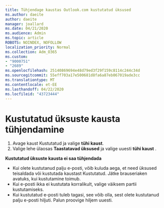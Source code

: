 ```yaml
---
title: Tühjendage kaustas Outlook.com kustutatud üksused
ms.author: daeite
author: daeite
manager: joallard
ms.date: 04/21/2020
ms.audience: Admin
ms.topic: article
ROBOTS: NOINDEX, NOFOLLOW
localization_priority: Normal
ms.collection: Adm_O365
ms.custom:
- "9000751"
- "2689"
ms.openlocfilehash: 25140869694e48d79ed3f29f159c8114c244c34d
ms.sourcegitcommit: 55eff703a17e500681d8fa6a87eb067019ade3cc
ms.translationtype: MT
ms.contentlocale: et-EE
ms.lasthandoff: 04/22/2020
ms.locfileid: "43723444"
---
```

# <a name="empty-the-deleted-items-folder"></a>Kustutatud üksuste kausta tühjendamine

1. Avage kaust Kustutatud ja valige **tühi kaust**.
2. Valige lehe ülaosas **Taastatavad üksused** ja valige uuesti **tühi kaust** .

**Kustutatud üksuste kausta ei saa tühjendada**

- Kui olete kustutanud palju e-posti, võib kuluda aega, et need üksused teisaldada või kustutada kaustast Kustutatud. Jätke brauseriaken avatuks, kui kustutamine toimub.
- Kui e-posti ikka ei kustutata korralikult, valige väiksem partii kustutamiseks.
- Kui kustutatud e-posti tuleb tagasi, see võib olla, sest olete kustutanud palju e-posti hiljuti. Palun proovige hiljem uuesti.